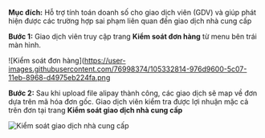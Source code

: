 **Mục đích:** Hỗ trợ tính toán doanh số cho giao dịch viên (GDV) và giúp phát hiện được các trường hợp sai phạm liên quan đến giao dịch nhà cung cấp

**Bước 1:** Giao dịch viên truy cập trang **Kiểm soát đơn hàng** từ menu bên trái màn hình.

![Kiểm soát đơn hàng](https://user-images.githubusercontent.com/76998374/105332814-976d9600-5c07-11eb-8968-d4975eb224fa.png

**Bước 2:** Sau khi upload file alipay thành công, các giao dịch sẽ map về đơn dựa trên mã hóa đơn gốc. Giao dịch viên kiểm tra được lợi nhuận mặc cả trên đơn tại trang **Kiểm soát giao dịch nhà cung cấp**

![Kiểm soát giao dịch nhà cung cấp](https://user-images.githubusercontent.com/76998374/105333497-617ce180-5c08-11eb-94ba-57917abb870b.png)


